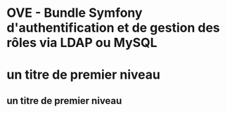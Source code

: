 OVE - Bundle Symfony d'authentification et de gestion des rôles via LDAP ou MySQL
=========================


# un titre de premier niveau


## un titre de premier niveau


